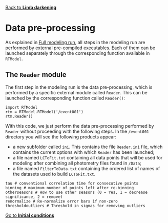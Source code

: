 [Back to **Limb darkening**](LimbDarkening.md)

# Data pre-processing

As explained in [Full modeling run](ModelingRun.md), all steps in the modeling run are performed by external pre-compiled executables. Each of them can be launched separately through the corresponding function available in `RTModel`.

## The `Reader` module

The first step in the modeling run is the data pre-processing, which is performed by a specific external module called `Reader`. This can be launched by the corresponding function called `Reader()`:

```
import RTModel
rtm = RTModel.RTModel('/event001')
rtm.Reader()
```

With this code, we just perform the data pre-processing performed by `Reader` without proceeding with the following steps. In the `/event001` directory you will see the following products appear:
- a new subfolder called `ini`. This contains the file `Reader.ini` file, which contains the current options with which `Reader` has been launched;
- a file named `LCToFit.txt` containing all data points that will be used for modeling after combining all photometry files found in `/Data`;
- a file named `FilterToData.txt` containing the ordered list of names of the datasets used to build `LCToFit.txt`.




```
tau # conventional correlation time for consecutive points
binning # maximum number of points left after re-binning
otherseasons # How to use other seasons (0 = Yes, 1 = decrease significance, 2 = remove)
renormalize # Re-normalize error bars if non-zero
thresholdoutliers # Threshold in sigmas for removing outliers
```

[Go to **Initial conditions**](InitCond.md)
